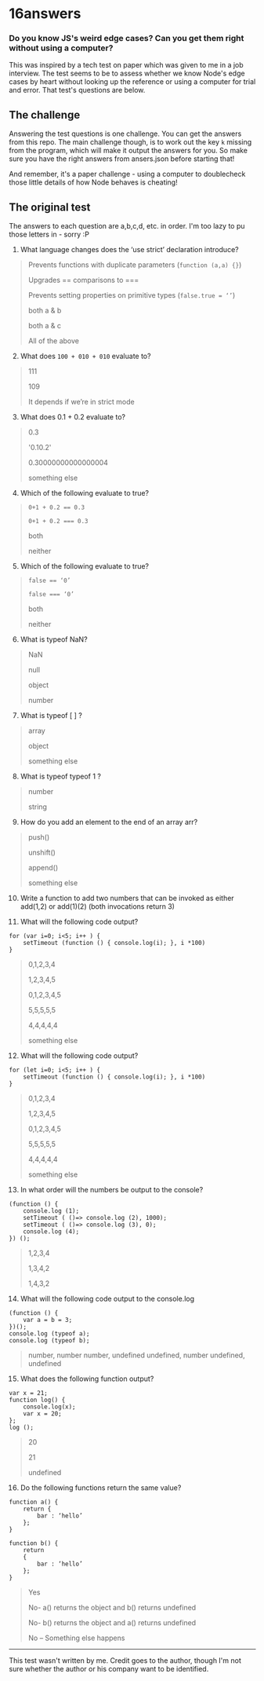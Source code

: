 # 16answers
### Do you know JS's weird edge cases? Can you get them right without using a computer?

This was inspired by a tech test on paper which was given to me in a job interview.
The test seems to be to assess whether we know Node's edge cases by heart without looking up the reference or using a computer for trial and error.
That test's questions are below.

## The challenge

Answering the test questions is one challenge. You can get the answers from this repo.
The main challenge though, is to work out the key `k` missing from the program, which will make it output the answers for you.
So make sure you have the right answers from ansers.json before starting that!

And remember, it's a paper challenge - using a computer to doublecheck those little details of how Node behaves is cheating!


## The original test

The answers to each question are a,b,c,d, etc. in order. I'm too lazy to pu those letters in - sorry :P

1. What language changes does the ‘use strict’ declaration introduce?
>
>Prevents functions with duplicate parameters (` function (a,a) {} `)
>
>Upgrades == comparisons to ===
>
>Prevents setting properties on primitive types (` false.true = ‘’ `)
>
>both a & b
>
>both a & c
>
>All of the above


2. What does `100 + 010 + 010` evaluate to?

>111
>
>109
>
>It depends if we’re in strict mode


3. What does 0.1 + 0.2 evaluate to?

>0.3
>
>'0.10.2'
>
>0.30000000000000004
>
>something else


4. Which of the following evaluate to true?

>`0+1 + 0.2 == 0.3`
>
>`0+1 + 0.2 === 0.3`
>
>both
>
>neither

5. Which of the following evaluate to true?

>`false == ‘0’`
>
>`false === ‘0’`
>
>both
>
>neither

6. What is typeof NaN?

>NaN
>
>null
>
>object
>
>number
>

7. What is typeof [ ] ?

>array
>
>object
>
>something else
>

8. What is typeof typeof 1 ?

>number 
>
>string
>

9. How do you add an element to the end of an array arr?

>push()
>
>unshift()
>
>append()
>
>something else

10. Write a function to add two numbers that can be invoked as either add(1,2) or add(1)(2) (both invocations return 3)

11. What will the following code output?
```
for (var i=0; i<5; i++ ) {
	setTimeout (function () { console.log(i); }, i *100)
}
```

>0,1,2,3,4
>
>1,2,3,4,5
>
>0,1,2,3,4,5
>
>5,5,5,5,5
>
>4,4,4,4,4
>
>something else

12. What will the following code output?
```
for (let i=0; i<5; i++ ) {
	setTimeout (function () { console.log(i); }, i *100)
}
```
>
>0,1,2,3,4
>
>1,2,3,4,5
>
>0,1,2,3,4,5
>
>5,5,5,5,5
>
>4,4,4,4,4
>
>something else


13. In what order will the numbers be output to the console?
```
(function () {
	console.log (1);
	setTimeout ( ()=> console.log (2), 1000);
	setTimeout ( ()=> console.log (3), 0);
	console.log (4);
}) ();
```
>
>1,2,3,4
>
>1,3,4,2
>
>1,4,3,2


14. What will the following code output to the console.log
```
(function () {
	var a = b = 3;
})();
console.log (typeof a);
console.log (typeof b);
```
>number, number
>number, undefined
>undefined, number
>undefined, undefined


15. What does the following function output?
```
var x = 21;
function log() {
	console.log(x);
	var x = 20;
};
log ();
```

>20
>
>21
>
>undefined


16. Do the following functions return the same value?
```
function a() {
	return {
		bar : ‘hello’
	};
}

function b() {
	return 
	{
		bar : ‘hello’
	};
}
```
>
>Yes
>
>No- a() returns the object and b() returns undefined
>
>No- b() returns the object and a() returns undefined
>
>No – Something else happens


______________________________________________________________________________________

This test wasn't written by me. Credit goes to the author, though I'm not sure whether the author or his company want to be identified.










